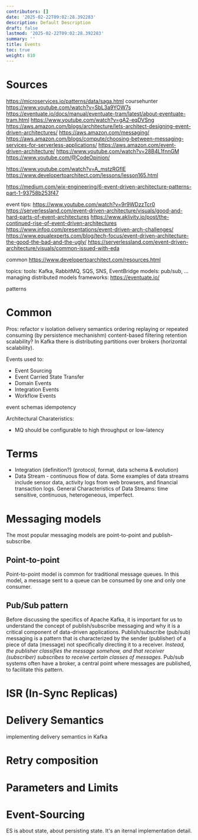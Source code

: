 ```yaml
---
contributors: []
date: '2025-02-22T09:02:28.392283'
description: Default Description
draft: false
lastmod: '2025-02-22T09:02:28.392283'
summary: ''
title: Events
toc: true
weight: 810
---
```


# Sources

<https://microservices.io/patterns/data/saga.html>
coursehunter
<https://www.youtube.com/watch?v=SbL3a9YOW7s>
<https://eventuate.io/docs/manual/eventuate-tram/latest/about-eventuate-tram.html>
<https://www.youtube.com/watch?v=gA2-eqDVSng>
<https://aws.amazon.com/blogs/architecture/lets-architect-designing-event-driven-architectures/>
<https://aws.amazon.com/messaging/>
<https://aws.amazon.com/blogs/compute/choosing-between-messaging-services-for-serverless-applications/>
<https://aws.amazon.com/event-driven-architecture/>
<https://www.youtube.com/watch?v=28B4L1fnnGM>
<https://www.youtube.com/@CodeOpinion/>

<https://www.youtube.com/watch?v=A_mstzRGfIE>
<https://www.developertoarchitect.com/lessons/lesson165.html>

<https://medium.com/wix-engineering/6-event-driven-architecture-patterns-part-1-93758b253f47>

event tips:
<https://www.youtube.com/watch?v=9r9WDzzTcr0>
<https://serverlessland.com/event-driven-architecture/visuals/good-and-hard-parts-of-event-architectures>
<https://www.aklivity.io/post/the-continued-rise-of-event-driven-architectures>
<https://www.infoq.com/presentations/event-driven-arch-challenges/>
<https://www.equalexperts.com/blog/tech-focus/event-driven-architecture-the-good-the-bad-and-the-ugly/>
<https://serverlessland.com/event-driven-architecture/visuals/common-issued-with-eda>

common <https://www.developertoarchitect.com/resources.html>

topics:
tools: Kafka, RabbitMQ, SQS, SNS, EventBridge
models: pub/sub, ...
managing distributed models
frameworks:
<https://eventuate.io/>

patterns

# Common

Pros: refactor v
isolation
delivery semantics
ordering
replaying or repeated consuming (by persistence mechanishm)
content-based filtering
retention
scalability? In Kafka there is distributing partitions over brokers (horizontal scalability).

Events used to:

- Event Sourcing
- Event Carried State Transfer
- Domain Events
- Integration Events
- Workflow Events

event schemas
idempotency

Architectural Charateristics:

- MQ should be configurable to high throughput or low-latency

# Terms

- Integration (definition?) (protocol, format, data schema & evolution)
- Data Stream - continuous flow of data. Some examples of data streams include sensor data, activity logs from web browsers, and financial transaction logs. General Characteristics of Data Streams: time sensitive, continuous, heterogeneous, imperfect.

# Messaging models

The most popular messaging models are point-to-point and publish-subscribe.

## Point-to-point

Point-to-point model is common for traditional message queues. In this model, a message sent to a queue can be consumed by one and only one consumer.

## Pub/Sub pattern

Before discussing the specifics of Apache Kafka, it is important for us to understand the concept of publish/subscribe messaging and why it is a critical component of data-driven applications. Publish/subscribe (pub/sub) messaging is a pattern that is characterized by the sender (publisher) of a piece of data (message) not specifically directing it to a receiver. *Instead, the publisher classifies the message somehow, and that receiver (subscriber) subscribes to receive certain classes of messages.* Pub/sub systems often have a broker, a central point where messages are published, to facilitate this pattern.

# ISR (In-Sync Replicas)

# Delivery Semantics

implementing delivery semantics in Kafka

# Retry composition

# Parameters and Limits

# Event-Sourcing

ES is about state, about persisting state. It's an iternal implementation detail.
